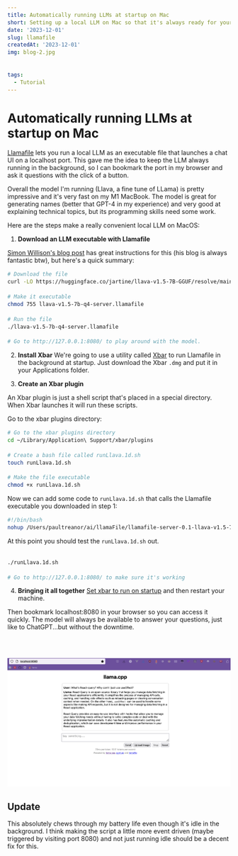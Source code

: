 ```yaml
---
title: Automatically running LLMs at startup on Mac
short: Setting up a local LLM on Mac so that it's always ready for your questions
date: '2023-12-01'
slug: llamafile
createdAt: '2023-12-01'
img: blog-2.jpg


tags:
  - Tutorial
---
```


# Automatically running LLMs at startup on Mac
  

[Llamafile](https://hacks.mozilla.org/2023/11/introducing-llamafile/) lets you run a local LLM as an executable file that launches a chat UI on a localhost port. This gave me the idea to keep the LLM always running in the background, so I can bookmark the port in my browser and ask it questions with the click of a button. 

Overall the model I'm running (Llava, a fine tune of LLama) is pretty impressive and it's very fast on my M1 MacBook. The model is great for generating names (better that GPT-4 in my experience) and very good at explaining technical topics, but its programming skills need some work. 

Here are the steps make a really convenient local LLM on MacOS:

1. **Download an LLM executable with Llamafile**

  [Simon Willison's blog post](https://simonwillison.net/2023/Nov/29/llamafile/) has great instructions for this (his blog is always fantastic btw), but here's a quick summary:

```bash
# Download the file
curl -LO https://huggingface.co/jartine/llava-v1.5-7B-GGUF/resolve/main/llava-v1.5-7b-q4-server.llamafile

# Make it executable
chmod 755 llava-v1.5-7b-q4-server.llamafile

# Run the file
./llava-v1.5-7b-q4-server.llamafile

# Go to http://127.0.0.1:8080/ to play around with the model. 
```

  

2. **Install Xbar**
We're going to use a utility called [Xbar](https://xbarapp.com/) to run Llamafile in the background at startup. Just download the Xbar `.dmg` and put it in your Applications folder.

  
3. **Create an Xbar plugin**

An Xbar plugin is just a shell script that's placed in a special directory. When Xbar launches it will run these scripts.

Go to the xbar plugins directory:

  

```bash
# Go to the xbar plugins directory
cd ~/Library/Application\ Support/xbar/plugins

# Create a bash file called runLlava.1d.sh
touch runLlava.1d.sh

# Make the file executable
chmod +x runLlava.1d.sh
```

Now we can add some code to `runLlava.1d.sh` that calls the Llamafile executable you downloaded in step 1:

```bash
#!/bin/bash
nohup /Users/paultreanor/ai/llamaFile/llamafile-server-0.1-llava-v1.5-7b-q4 &
```


At this point you should test the `runLlava.1d.sh` out. 

  

```bash

./runLlava.1d.sh

# Go to http://127.0.0.1:8080/ to make sure it's working
```

  

4. **Bringing it all together**
[Set xbar to run on startup](https://www.idownloadblog.com/2015/03/24/apps-launch-system-startup-mac/) and then restart your machine. 

Then bookmark localhost:8080 in your browser so you can access it quickly. The model will always be available to answer your questions, just like to ChatGPT...but without the downtime.

\
&nbsp;

<img src="/images/llamafile/bookmark.png" alt="llamafile web UI and bookmark">

## Update
This absolutely chews through my battery life even though it's idle in the background. I think making the script a little more event driven (maybe triggered by visiting port 8080) and not just running idle should be a decent fix for this. 
